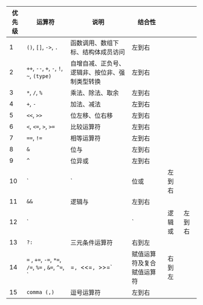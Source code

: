 | 优先级 | 运算符                                                | 说明                      | 结合性           |     |     |
| --- | -------------------------------------------------- | ----------------------- | ------------- | --- | --- |
| 1   | `()`, `[]`, `->`, `.`                              | 函数调用、数组下标、结构体成员访问       | 左到右           |     |     |
| 2   | `++`, `--`, `+`, `-`, `!`, `~`, `(type)`           | 自增自减、正负号、逻辑非、按位非、强制类型转换 | 左到右           |     |     |
| 3   | `*`, `/`, `%`                                      | 乘法、除法、取余                | 左到右           |     |     |
| 4   | `+`, `-`                                           | 加法、减法                   | 左到右           |     |     |
| 5   | `<<`, `>>`                                         | 位左移、位右移                 | 左到右           |     |     |
| 6   | `<`, `<=`, `>`, `>=`                               | 比较运算符                   | 左到右           |     |     |
| 7   | `==`, `!=`                                         | 相等运算符                   | 左到右           |     |     |
| 8   | `&`                                                | 位与                      | 左到右           |     |     |
| 9   | `^`                                                | 位异或                     | 左到右           |     |     |
| 10  | `                                                  | `                       | 位或            | 左到右 |     |
| 11  | `&&`                                               | 逻辑与                     | 左到右           |     |     |
| 12  | `                                                  |                         | `             | 逻辑或 | 左到右 |
| 13  | `?:`                                               | 三元条件运算符                 | 右到左           |     |     |
| 14  | `=` , `+=`, `-=`, `*=`, `/=`, `%=` , `&=`, `^=`, ` | =`, `<<=`, `>>=`        | 赋值运算符及复合赋值运算符 | 右到左 |     |
| 15  | `comma (,)`                                        | 逗号运算符                   | 左到右           |     |     |
